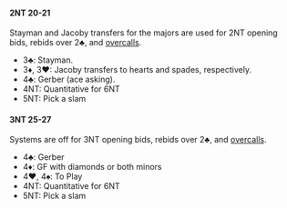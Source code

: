 #### 2NT 20-21
Stayman and Jacoby transfers for the majors are used for 2NT opening bids, rebids over 2♣, and [overcalls](#nt-overcalls).

   * 3♣: Stayman.
   * 3♦, 3♥: Jacoby transfers to hearts and spades, respectively.
   * 4♣: Gerber (ace asking).
   * 4NT: Quantitative for 6NT
   * 5NT: Pick a slam

#### 3NT 25-27
Systems are off for 3NT opening bids, rebids over 2♣, and [overcalls](#nt-overcalls).

   * 4♣: Gerber
   * 4♦: GF with diamonds or both minors
   * 4♥, 4♠: To Play
   * 4NT: Quantitative for 6NT
   * 5NT: Pick a slam

